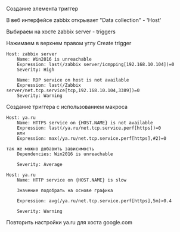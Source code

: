 Создание элемента триггер

В веб интерфейсе zabbix открывает "Data collection" - 'Host'

Выбираем на хосте zabbix server - triggers

Нажимаем в верхнем правом углу Create trigger

```
Host: zabbix server
    Name: Win2016 is unreachable
    Expression: last(/zabbix server/icmpping[192.168.10.104])=0     
    Severity: High

    Name: RDP service on host is not available
    Expression: last(/Zabbix server/net.tcp.service[tcp,192.168.10.104,3389])=0
    Severity: Warning
```

Создание триггера с использованием макроса
```
Host: ya.ru 
    Name: HTTPS service on {HOST.NAME} is not available
    Expression: last(/ya.ru/net.tcp.service.perf[https])=0
    или
    Expression: max(/ya.ru/net.tcp.service.perf[https],#2)=0

так же можно добавить зависимость
    Dependencies: Win2016 is unreachable  

    Severity: Average
```
```
Host: ya.ru                                       
    Name: HTTP service on {HOST.NAME} is slow
    
    Значение подобрать на основе графика
    
    Expression: avg(/ya.ru/net.tcp.service.perf[https],5m)>0.4

    Severity: Warning
```

Повторить настройки ya.ru для хоста google.com

